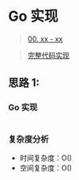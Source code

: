 # Go 实现

> [00. xx - xx]()

> [完整代码实现](https://github.com/bingohuang/go-codes/blob/master/leetcode/editor/cn/xx.go)

## 思路 1: 

### Go 实现
```go

```
### 复杂度分析
- 时间复杂度：O()
- 空间复杂度：O()